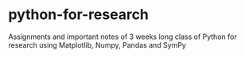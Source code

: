 # python-for-research
Assignments and important notes of 3 weeks long class of Python for research using Matplotlib, Numpy, Pandas and SymPy
